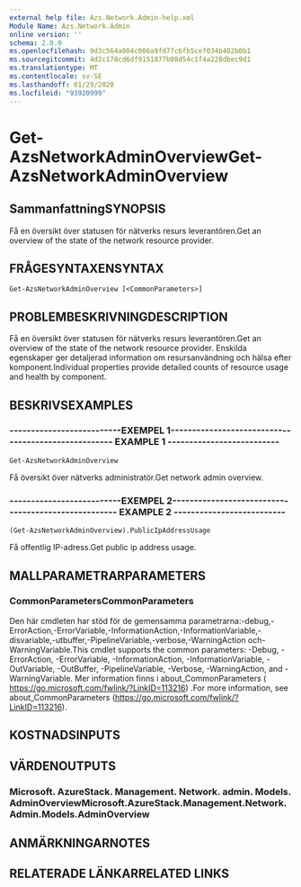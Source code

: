 ```yaml
---
external help file: Azs.Network.Admin-help.xml
Module Name: Azs.Network.Admin
online version: ''
schema: 2.0.0
ms.openlocfilehash: 9d3c564a004c006a9fd77c6fb5cef034b402b0b1
ms.sourcegitcommit: 4d2c178cd6df9151877b08d54c1f4a228dbec9d1
ms.translationtype: MT
ms.contentlocale: sv-SE
ms.lasthandoff: 01/29/2020
ms.locfileid: "93920999"
---
```

# <span data-ttu-id="0e73f-101">Get-AzsNetworkAdminOverview</span><span class="sxs-lookup"><span data-stu-id="0e73f-101">Get-AzsNetworkAdminOverview</span></span>

## <span data-ttu-id="0e73f-102">Sammanfattning</span><span class="sxs-lookup"><span data-stu-id="0e73f-102">SYNOPSIS</span></span>
<span data-ttu-id="0e73f-103">Få en översikt över statusen för nätverks resurs leverantören.</span><span class="sxs-lookup"><span data-stu-id="0e73f-103">Get an overview of the state of the network resource provider.</span></span>

## <span data-ttu-id="0e73f-104">FRÅGESYNTAXEN</span><span class="sxs-lookup"><span data-stu-id="0e73f-104">SYNTAX</span></span>

```
Get-AzsNetworkAdminOverview [<CommonParameters>]
```

## <span data-ttu-id="0e73f-105">PROBLEMBESKRIVNING</span><span class="sxs-lookup"><span data-stu-id="0e73f-105">DESCRIPTION</span></span>
<span data-ttu-id="0e73f-106">Få en översikt över statusen för nätverks resurs leverantören.</span><span class="sxs-lookup"><span data-stu-id="0e73f-106">Get an overview of the state of the network resource provider.</span></span> <span data-ttu-id="0e73f-107">Enskilda egenskaper ger detaljerad information om resursanvändning och hälsa efter komponent.</span><span class="sxs-lookup"><span data-stu-id="0e73f-107">Individual properties provide detailed counts of resource usage and health by component.</span></span>

## <span data-ttu-id="0e73f-108">BESKRIVS</span><span class="sxs-lookup"><span data-stu-id="0e73f-108">EXAMPLES</span></span>

### <span data-ttu-id="0e73f-109">--------------------------EXEMPEL 1--------------------------</span><span class="sxs-lookup"><span data-stu-id="0e73f-109">-------------------------- EXAMPLE 1 --------------------------</span></span>
```
Get-AzsNetworkAdminOverview
```

<span data-ttu-id="0e73f-110">Få översikt över nätverks administratör.</span><span class="sxs-lookup"><span data-stu-id="0e73f-110">Get network admin overview.</span></span>

### <span data-ttu-id="0e73f-111">--------------------------EXEMPEL 2--------------------------</span><span class="sxs-lookup"><span data-stu-id="0e73f-111">-------------------------- EXAMPLE 2 --------------------------</span></span>
```
(Get-AzsNetworkAdminOverview).PublicIpAddressUsage
```

<span data-ttu-id="0e73f-112">Få offentlig IP-adress.</span><span class="sxs-lookup"><span data-stu-id="0e73f-112">Get public ip address usage.</span></span>

## <span data-ttu-id="0e73f-113">MALLPARAMETRAR</span><span class="sxs-lookup"><span data-stu-id="0e73f-113">PARAMETERS</span></span>

### <span data-ttu-id="0e73f-114">CommonParameters</span><span class="sxs-lookup"><span data-stu-id="0e73f-114">CommonParameters</span></span>
<span data-ttu-id="0e73f-115">Den här cmdleten har stöd för de gemensamma parametrarna:-debug,-ErrorAction,-ErrorVariable,-InformationAction,-InformationVariable,-disvariable,-utbuffer,-PipelineVariable,-verbose,-WarningAction och-WarningVariable.</span><span class="sxs-lookup"><span data-stu-id="0e73f-115">This cmdlet supports the common parameters: -Debug, -ErrorAction, -ErrorVariable, -InformationAction, -InformationVariable, -OutVariable, -OutBuffer, -PipelineVariable, -Verbose, -WarningAction, and -WarningVariable.</span></span> <span data-ttu-id="0e73f-116">Mer information finns i about_CommonParameters ( https://go.microsoft.com/fwlink/?LinkID=113216) .</span><span class="sxs-lookup"><span data-stu-id="0e73f-116">For more information, see about_CommonParameters (https://go.microsoft.com/fwlink/?LinkID=113216).</span></span>

## <span data-ttu-id="0e73f-117">KOSTNADS</span><span class="sxs-lookup"><span data-stu-id="0e73f-117">INPUTS</span></span>

## <span data-ttu-id="0e73f-118">VÄRDEN</span><span class="sxs-lookup"><span data-stu-id="0e73f-118">OUTPUTS</span></span>

### <span data-ttu-id="0e73f-119">Microsoft. AzureStack. Management. Network. admin. Models. AdminOverview</span><span class="sxs-lookup"><span data-stu-id="0e73f-119">Microsoft.AzureStack.Management.Network.Admin.Models.AdminOverview</span></span>

## <span data-ttu-id="0e73f-120">ANMÄRKNINGAR</span><span class="sxs-lookup"><span data-stu-id="0e73f-120">NOTES</span></span>

## <span data-ttu-id="0e73f-121">RELATERADE LÄNKAR</span><span class="sxs-lookup"><span data-stu-id="0e73f-121">RELATED LINKS</span></span>

